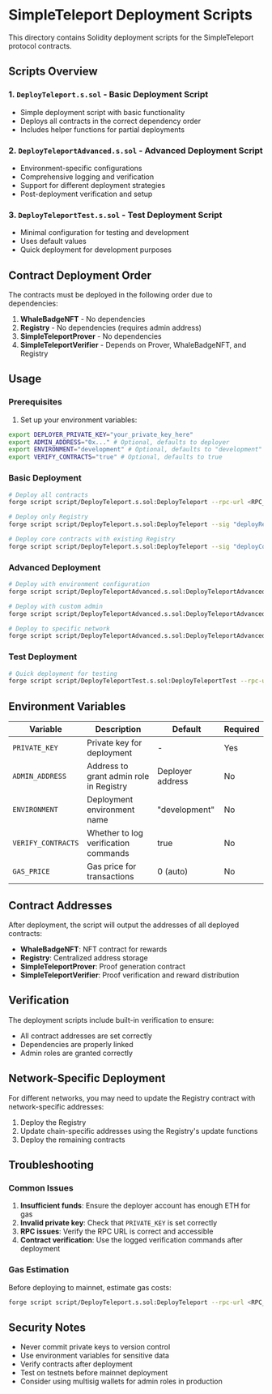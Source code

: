 # SimpleTeleport Deployment Scripts

This directory contains Solidity deployment scripts for the SimpleTeleport protocol contracts.

## Scripts Overview

### 1. `DeployTeleport.s.sol` - Basic Deployment Script
- Simple deployment script with basic functionality
- Deploys all contracts in the correct dependency order
- Includes helper functions for partial deployments

### 2. `DeployTeleportAdvanced.s.sol` - Advanced Deployment Script
- Environment-specific configurations
- Comprehensive logging and verification
- Support for different deployment strategies
- Post-deployment verification and setup

### 3. `DeployTeleportTest.s.sol` - Test Deployment Script
- Minimal configuration for testing and development
- Uses default values
- Quick deployment for development purposes

## Contract Deployment Order

The contracts must be deployed in the following order due to dependencies:

1. **WhaleBadgeNFT** - No dependencies
2. **Registry** - No dependencies (requires admin address)
3. **SimpleTeleportProver** - No dependencies
4. **SimpleTeleportVerifier** - Depends on Prover, WhaleBadgeNFT, and Registry

## Usage

### Prerequisites

1. Set up your environment variables:
```bash
export DEPLOYER_PRIVATE_KEY="your_private_key_here"
export ADMIN_ADDRESS="0x..." # Optional, defaults to deployer
export ENVIRONMENT="development" # Optional, defaults to "development"
export VERIFY_CONTRACTS="true" # Optional, defaults to true
```

### Basic Deployment

```bash
# Deploy all contracts
forge script script/DeployTeleport.s.sol:DeployTeleport --rpc-url <RPC_URL> --broadcast

# Deploy only Registry
forge script script/DeployTeleport.s.sol:DeployTeleport --sig "deployRegistry()" --rpc-url <RPC_URL> --broadcast

# Deploy core contracts with existing Registry
forge script script/DeployTeleport.s.sol:DeployTeleport --sig "deployCore(address)" <REGISTRY_ADDRESS> --rpc-url <RPC_URL> --broadcast
```

### Advanced Deployment

```bash
# Deploy with environment configuration
forge script script/DeployTeleportAdvanced.s.sol:DeployTeleportAdvanced --rpc-url <RPC_URL> --broadcast

# Deploy with custom admin
forge script script/DeployTeleportAdvanced.s.sol:DeployTeleportAdvanced --sig "deployWithAdmin(address)" <ADMIN_ADDRESS> --rpc-url <RPC_URL> --broadcast

# Deploy to specific network
forge script script/DeployTeleportAdvanced.s.sol:DeployTeleportAdvanced --sig "deployToNetwork(string)" <NETWORK_NAME> --rpc-url <RPC_URL> --broadcast
```

### Test Deployment

```bash
# Quick deployment for testing
forge script script/DeployTeleportTest.s.sol:DeployTeleportTest --rpc-url <RPC_URL> --broadcast
```

## Environment Variables

| Variable | Description | Default | Required |
|----------|-------------|---------|----------|
| `PRIVATE_KEY` | Private key for deployment | - | Yes |
| `ADMIN_ADDRESS` | Address to grant admin role in Registry | Deployer address | No |
| `ENVIRONMENT` | Deployment environment name | "development" | No |
| `VERIFY_CONTRACTS` | Whether to log verification commands | true | No |
| `GAS_PRICE` | Gas price for transactions | 0 (auto) | No |

## Contract Addresses

After deployment, the script will output the addresses of all deployed contracts:

- **WhaleBadgeNFT**: NFT contract for rewards
- **Registry**: Centralized address storage
- **SimpleTeleportProver**: Proof generation contract
- **SimpleTeleportVerifier**: Proof verification and reward distribution

## Verification

The deployment scripts include built-in verification to ensure:
- All contract addresses are set correctly
- Dependencies are properly linked
- Admin roles are granted correctly

## Network-Specific Deployment

For different networks, you may need to update the Registry contract with network-specific addresses:

1. Deploy the Registry
2. Update chain-specific addresses using the Registry's update functions
3. Deploy the remaining contracts

## Troubleshooting

### Common Issues

1. **Insufficient funds**: Ensure the deployer account has enough ETH for gas
2. **Invalid private key**: Check that `PRIVATE_KEY` is set correctly
3. **RPC issues**: Verify the RPC URL is correct and accessible
4. **Contract verification**: Use the logged verification commands after deployment

### Gas Estimation

Before deploying to mainnet, estimate gas costs:

```bash
forge script script/DeployTeleport.s.sol:DeployTeleport --rpc-url <RPC_URL> --gas-estimate
```

## Security Notes

- Never commit private keys to version control
- Use environment variables for sensitive data
- Verify contracts after deployment
- Test on testnets before mainnet deployment
- Consider using multisig wallets for admin roles in production

